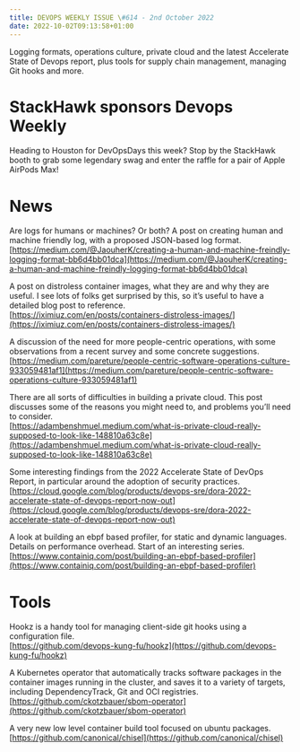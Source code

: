 ```yaml
---
title: DEVOPS WEEKLY ISSUE \#614 - 2nd October 2022 
date: 2022-10-02T09:13:58+01:00
---
```


Logging formats, operations culture, private cloud and the latest Accelerate State of Devops report, plus tools for supply chain management, managing Git hooks and more.


StackHawk sponsors Devops Weekly
============================

Heading to Houston for DevOpsDays this week? Stop by the StackHawk booth to grab some legendary swag and enter the raffle for a pair of Apple AirPods Max!


News
====

Are logs for humans or machines? Or both? A post on creating human and machine friendly log, with a proposed JSON-based log format.
<br>[https://medium.com/@JaouherK/creating-a-human-and-machine-freindly-logging-format-bb6d4bb01dca](https://medium.com/@JaouherK/creating-a-human-and-machine-freindly-logging-format-bb6d4bb01dca)


A post on distroless container images, what they are and why they are useful. I see lots of folks get surprised by this, so it’s useful to have a detailed blog post to reference.
<br>[https://iximiuz.com/en/posts/containers-distroless-images/](https://iximiuz.com/en/posts/containers-distroless-images/)


A discussion of the need for more people-centric operations, with some observations from a recent survey and some concrete suggestions.
<br>[https://medium.com/pareture/people-centric-software-operations-culture-933059481af1](https://medium.com/pareture/people-centric-software-operations-culture-933059481af1)


There are all sorts of difficulties in building a private cloud. This post discusses some of the reasons you might need to, and problems you’ll need to consider.
<br>[https://adambenshmuel.medium.com/what-is-private-cloud-really-supposed-to-look-like-148810a63c8e](https://adambenshmuel.medium.com/what-is-private-cloud-really-supposed-to-look-like-148810a63c8e)


Some interesting findings from the 2022 Accelerate State of DevOps Report, in particular around the adoption of security practices.
<br>[https://cloud.google.com/blog/products/devops-sre/dora-2022-accelerate-state-of-devops-report-now-out](https://cloud.google.com/blog/products/devops-sre/dora-2022-accelerate-state-of-devops-report-now-out)


A look at building an ebpf based profiler, for static and dynamic languages. Details on performance overhead. Start of an interesting series.
<br>[https://www.containiq.com/post/building-an-ebpf-based-profiler](https://www.containiq.com/post/building-an-ebpf-based-profiler)


Tools
=====

Hookz is a handy tool for managing client-side git hooks using a configuration file.
<br>[https://github.com/devops-kung-fu/hookz](https://github.com/devops-kung-fu/hookz)


A Kubernetes operator that automatically tracks software packages in the container images running in the cluster, and saves it to a variety of targets, including DependencyTrack, Git and OCI registries.
<br>[https://github.com/ckotzbauer/sbom-operator](https://github.com/ckotzbauer/sbom-operator)


A very new low level container build tool focused on ubuntu packages.
<br>[https://github.com/canonical/chisel](https://github.com/canonical/chisel)



